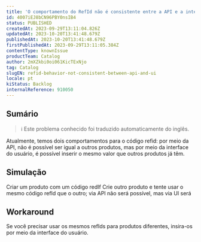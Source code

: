 ```yaml
---
title: 'O comportamento do RefId não é consistente entre a API e a interface do usuário'
id: 4007iEJ8bCN96PBY0nsIB4
status: PUBLISHED
createdAt: 2023-09-29T13:11:04.826Z
updatedAt: 2023-10-20T13:41:48.679Z
publishedAt: 2023-10-20T13:41:48.679Z
firstPublishedAt: 2023-09-29T13:11:05.384Z
contentType: knownIssue
productTeam: Catalog
author: 2mXZkbi0oi061KicTExNjo
tag: Catalog
slugEN: refid-behavior-not-consistent-between-api-and-ui
locale: pt
kiStatus: Backlog
internalReference: 910050
---
```


## Sumário

>ℹ️ Este problema conhecido foi traduzido automaticamente do inglês.



Atualmente, temos dois comportamentos para o código refid: por meio da API, não é possível ser igual a outros produtos, mas por meio da interface do usuário, é possível inserir o mesmo valor que outros produtos já têm.

## Simulação



Criar um produto com um código redIf
Crie outro produto e tente usar o mesmo código refId que o outro; via API não será possível, mas via UI será

## Workaround



Se você precisar usar os mesmos refIds para produtos diferentes, insira-os por meio da interface do usuário.





